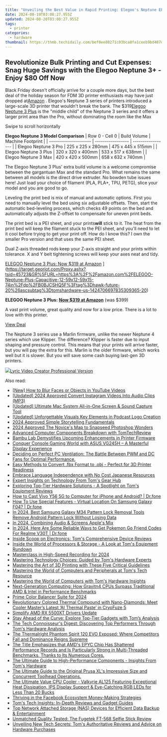 ```yaml
---
title: "Unveiling the Best Value in Rapid Printing: Elegoo's Neptune Ebeam Reviewed for Quality and Price"
date: 2024-08-19T03:08:27.955Z
updated: 2024-08-20T03:08:27.955Z
tags:
  - printer
categories:
  - hardware
thumbnail: https://thmb.techidaily.com/bef0ee80271c03bca8fa1ceeb9bd487dbcf95a1c3cbd6d89762ee7396e9d66d9.jpg
---
```


## Revolutionize Bulk Printing and Cut Expenses: Snag Huge Savings with the Elegoo Neptune 3+ - Enjoy $80 Off Now

Black Friday doesn't officially arrive for a couple more days, but the best deal of the holiday season for FDM 3D printer enthusiasts may have just dropped at[Amazon](https://www.tomshardware.com/tag/amazon) . Elegoo's Neptune 3 series of printers introduced a large-scale 3D printer that wouldn't break the bank. The $319[Elegoo Neptune 3 Plus](https://www.tomshardware.com/reviews/elegoo-neptune-3-plus) is the "middle child" of the Neptune 3 series and it offers a larger print area than the Pro, without dominating the room like the Max

 Swipe to scroll horizontally

__Elegoo Neptune 3 Model Comparison__
| Row 0 - Cell 0        | Build Volume      | Machine Footprint |
| --------------------- | ----------------- | ----------------- |
| Elegoo Neptune 3 Pro  | 225 x 225 x 280mm | 475 x 445 x 515mm |
| Elegoo Neptune 3 Plus | 320 x 320 x 400mm | 533 x 517 x 638mm |
| Elegoo Neptune 3 Max  | 420 x 420 x 500mm | 658 x 632 x 740mm |

 The Elegoo Neptune 3 Plus' extra build volume is a welcome compromise between the gargantuan Max and the standard Pro. What remains the same between all models is the direct drive extruder. No bowden tube issues here! Just load your choice of filament (PLA, PLA+, TPU, PETG), slice your model and you are good to go.

 Leveling the print bed is mix of manual and automatic options. First you need to manually level the bed using six adjustable offsets. Then, start the automatic bed-leveling process, which checks 49 points on the bed and automatically adjusts the Z-offset to compensate for uneven print beds.

 The print bed is a PEI sheet, and your prints**will** stick to it. The heat from the print bed will keep the filament stuck to the PEI sheet, and you'll need to let it cool before trying to get your print off. How do I know this? I own the smaller Pro version and that uses the same PEI sheet.

 Dual Z-axis threaded rods keep your Z-axis straight and your prints within tolerance. X and Y belt tightening screws will keep your axes neat and tidy.

[ELEGOO Neptune 3 Plus: Now $319 at Amazon](https://cdn.mos.cms.futurecdn.net/tbWfCWMPxPiiKTcfsE2NC8-200-100.jpg "ELEGOO Neptune 3 Plus: Now $319 at Amazon") ](https://target.georiot.com/Proxy.ashx?tsid=45723&GR%5FURL=https%3A%2F%2Famazon.com%2FELEGOO-Neptune-Plus-Capacitive-12-59x12-59x15-74in%2Fdp%2FB0BJCSHQ5F%3Ftag%3Dhawk-future-20%26ascsubtag%3Dtomshardware-us-1424706697835309365-20)

__ELEGOO Neptune 3 Plus:__ [**Now $319 at Amazon**](https://target.georiot.com/Proxy.ashx?tsid=45723&GR%5FURL=https%3A%2F%2Famazon.com%2FELEGOO-Neptune-Plus-Capacitive-12-59x12-59x15-74in%2Fdp%2FB0BJCSHQ5F%3Ftag%3Dhawk-future-20%26ascsubtag%3Dtomshardware-us-7570004392543720771-20) (was $399)

 A vast print volume, great quality and now for a low price. There is a lot to love with this printer.

[View Deal](https://target.georiot.com/Proxy.ashx?tsid=45723&GR%5FURL=https%3A%2F%2Famazon.com%2FELEGOO-Neptune-Plus-Capacitive-12-59x12-59x15-74in%2Fdp%2FB0BJCSHQ5F%3Ftag%3Dhawk-future-20%26ascsubtag%3Dtomshardware-us-1424706697835309365-20)

 The Neptune 3 series use a Marlin firmware, unlike the newer Neptune 4 series which use Klipper. The difference? Klipper is faster due to input shaping and pressure control. This means that your prints will arrive faster, but you will pay the extra for this. Marlin is the older firmware, which works well but it is slower. But you will save some cash buying last-gen 3D printers.


<ins class="adsbygoogle"
     style="display:block"
     data-ad-format="autorelaxed"
     data-ad-client="ca-pub-7571918770474297"
     data-ad-slot="1223367746"></ins>



<ins class="adsbygoogle"
     style="display:block"
     data-ad-client="ca-pub-7571918770474297"
     data-ad-slot="8358498916"
     data-ad-format="auto"
     data-full-width-responsive="true"></ins>

<!-- affiliate ads begin -->
<a href="https://secure.2checkout.com/order/checkout.php?PRODS=11224199&QTY=1&AFFILIATE=108875&CART=1"><img src="https://secure.avangate.com/images/merchant/e09fdffe648a30658a9657bbed7b2388/products/copy_boxshot_lyricvideo.png" border="0">Lyric Video Creator Professional Version</a>
<!-- affiliate ads end -->
<span class="atpl-alsoreadstyle">Also read:</span>
<div><ul>
<li><a href="https://youtube-stream.techidaily.com/new-how-to-blur-faces-or-objects-in-youtube-videos/"><u>[New] How to Blur Faces or Objects in YouTube Videos</u></a></li>
<li><a href="https://instagram-clips.techidaily.com/updated-2024-approved-convert-instagram-videos-into-audio-clips-mp3/"><u>[Updated] 2024 Approved  Convert Instagram Videos Into Audio Clips (MP3)</u></a></li>
<li><a href="https://screen-sharing-recording.techidaily.com/updated-ultimate-mac-system-all-in-one-screen-and-sound-capture-tool/"><u>[Updated] Ultimate Mac System  All-in-One Screen & Sound Capture Tool</u></a></li>
<li><a href="https://some-skills.techidaily.com/updated-unforgettable-visuals-key-elements-in-podcast-logo-creation/"><u>[Updated] Unforgettable Visuals  Key Elements in Podcast Logo Creation</u></a></li>
<li><a href="https://extra-support.techidaily.com/2024-approved-simple-storytelling-fundamentals/"><u>2024 Approved  Simple Storytelling Fundamentals</u></a></li>
<li><a href="https://some-skills.techidaily.com/2024-approved-the-novices-map-to-snapseed-photoshop-wonders/"><u>2024 Approved  The Novice's Map to Snapseed Photoshop Wonders</u></a></li>
<li><a href="https://hardware-tips.techidaily.com/advanced-computer-components-breakdown-with-tomtechreview/"><u>Advanced Computer Components Breakdown with TomTechReview</u></a></li>
<li><a href="https://hardware-tips.techidaily.com/bambu-lab-demystifies-upcoming-enhancements-in-printer-firmware/"><u>Bambu Lab Demystifies Upcoming Enhancements in Printer Firmware</u></a></li>
<li><a href="https://buynow-help.techidaily.com/conquer-console-gaming-world-with-asus-vg245h-a-masterful-display-experience/"><u>Conquer Console Gaming World with ASUS VG245H – A Masterful Display Experience</u></a></li>
<li><a href="https://hardware-tips.techidaily.com/1723175669337-deciding-on-perfect-pc-ventilation-the-battle-between-pwm-and-dc-fans-for-optimal-performance/"><u>Deciding on Perfect PC Ventilation: The Battle Between PWM and DC Fans for Optimal Performance.</u></a></li>
<li><a href="https://hardware-tips.techidaily.com/easy-methods-to-convert-fbx-format-to-obj-perfect-for-3d-printer-readiness/"><u>Easy Methods to Convert .fbx Format to .obj - Perfect for 3D Printer Readiness</u></a></li>
<li><a href="https://mondly-stories.techidaily.com/embrace-language-independence-with-no-cost-japanese-resources/"><u>Embrace Language Independence with No Cost Japanese Resources</u></a></li>
<li><a href="https://hardware-tips.techidaily.com/expert-insights-on-technology-from-toms-gear-hub/"><u>Expert Insights on Technology From Tom's Gear Hub</u></a></li>
<li><a href="https://hardware-tips.techidaily.com/exploring-top-tier-hardware-solutions-a-spotlight-on-toms-equipment-reviews/"><u>Exploring Top-Tier Hardware Solutions - A Spotlight on Tom's Equipment Reviews</u></a></li>
<li><a href="https://screen-mirror.techidaily.com/how-to-cast-vivo-y56-5g-to-computer-for-iphone-and-android-drfone-by-drfone-android/"><u>How to Cast Vivo Y56 5G to Computer for iPhone and Android? | Dr.fone</u></a></li>
<li><a href="https://change-location.techidaily.com/how-to-use-special-features-virtual-location-on-samsung-galaxy-f04-drfone-by-drfone-virtual-android/"><u>How To Use Special Features - Virtual Location On Samsung Galaxy F04? | Dr.fone</u></a></li>
<li><a href="https://android-unlock.techidaily.com/in-2024-best-samsung-galaxy-m34-pattern-lock-removal-tools-remove-android-pattern-lock-without-losing-data-by-drfone-android/"><u>In 2024, Best Samsung Galaxy M34 Pattern Lock Removal Tools Remove Android Pattern Lock Without Losing Data</u></a></li>
<li><a href="https://extra-lessons.techidaily.com/in-2024-combining-audio-and-screens-apples-mix/"><u>In 2024, Combining Audio & Screens  Apple's Mix</u></a></li>
<li><a href="https://pokemon-go-android.techidaily.com/in-2024-here-are-some-reliable-ways-to-get-pokemon-go-friend-codes-for-realme-v30t-drfone-by-drfone-virtual-android/"><u>In 2024, Here Are Some Reliable Ways to Get Pokemon Go Friend Codes For Realme V30T | Dr.fone</u></a></li>
<li><a href="https://hardware-tips.techidaily.com/inside-scoop-on-electronics-toms-comprehensive-device-reviews/"><u>Inside Scoop on Electronics: Tom's Comprehensive Device Reviews</u></a></li>
<li><a href="https://hardware-tips.techidaily.com/inside-the-world-of-processors-and-storage-a-look-at-toms-equipment-rundown/"><u>Inside the World of Processors & Storage - A Look at Tom's Equipment Rundown</u></a></li>
<li><a href="https://extra-skills.techidaily.com/masterclass-in-high-speed-recording-for-2024/"><u>Masterclass in High-Speed Recording for 2024</u></a></li>
<li><a href="https://hardware-tips.techidaily.com/mastering-technology-choices-guided-by-toms-hardware-experts/"><u>Mastering Technology Choices: Guided by Tom's Hardware Experts</u></a></li>
<li><a href="https://hardware-tips.techidaily.com/mastering-the-art-of-3d-printing-with-these-five-critical-guidelines/"><u>Mastering the Art of 3D Printing with These Five Critical Guidelines</u></a></li>
<li><a href="https://hardware-tips.techidaily.com/mastering-the-world-of-computers-and-peripherals-at-toms-tech-resource/"><u>Mastering the World of Computers and Peripherals at Tom's Tech Resource</u></a></li>
<li><a href="https://hardware-tips.techidaily.com/mastering-the-world-of-computers-with-toms-hardware-insights/"><u>Mastering the World of Computers with Tom's Hardware Insights</u></a></li>
<li><a href="https://hardware-tips.techidaily.com/next-generation-computing-how-gravitn4-cpus-surpass-traditional-amd-and-intel-in-performance-benchmarks/"><u>Next-Generation Computing: How Gravitn4 CPUs Surpass Traditional AMD & Intel in Performance Benchmarks</u></a></li>
<li><a href="https://extra-skills.techidaily.com/prime-color-balancer-suite-for-2024/"><u>Prime Color Balancer Suite for 2024</u></a></li>
<li><a href="https://hardware-tips.techidaily.com/revolutionary-colored-thermal-compound-with-nano-diamonds-meet-cooler-masters-latest-ai-thermal-paste-in-cryofuze-5/"><u>Revolutionary Colored Thermal Compound with Nano-Diamonds: Meet Cooler Master’s Latest ‘AI Thermal Paste’ in CryoFuze 5</u></a></li>
<li><a href="https://driver-install.techidaily.com/simplify-amd-rx-5500xt-drivers-update/"><u>Simplify AMD RX 5500XT Drivers Update</u></a></li>
<li><a href="https://hardware-tips.techidaily.com/stay-ahead-of-the-curve-explore-top-tier-gadgets-with-toms-analysis/"><u>Stay Ahead of the Curve: Explore Top-Tier Gadgets with Tom’s Analysis</u></a></li>
<li><a href="https://hardware-tips.techidaily.com/the-tech-connoisseurs-digest-discovering-top-performers-through-toms-hardware-analysis/"><u>The Tech Connoisseur's Digest: Discovering Top Performers Through Tom's Hardware Analysis</u></a></li>
<li><a href="https://hardware-tips.techidaily.com/the-thermalright-phantom-spirit-120-evo-exposed-where-competitors-fall-and-dominance-reigns-supreme/"><u>The Thermalright Phantom Spirit 120 EVO Exposed: Where Competitors Fall and Dominance Reigns Supreme</u></a></li>
<li><a href="https://hardware-tips.techidaily.com/the-title-emphasizes-that-amds-epyc-chip-has-shattered-performance-records-and-is-particularly-strong-in-multi-threaded-benchmarks-thanks-to-its-numerous-co47/"><u>The Title Emphasizes that AMD's EPYC Chip Has Shattered Performance Records and Is Particularly Strong in Multi-Threaded Benchmarks, Thanks to Its Numerous Cores.</u></a></li>
<li><a href="https://hardware-tips.techidaily.com/the-ultimate-guide-to-high-performance-components-insights-from-toms-hardware/"><u>The Ultimate Guide to High-Performance Components - Insights From Tom's Hardware</u></a></li>
<li><a href="https://hardware-tips.techidaily.com/the-ultimate-guide-to-the-original-prusa-xls-impressive-size-and-concurrent-toolhead-operations/"><u>The Ultimate Guide to the Original Prusa XL's Impressive Size and Concurrent Toolhead Operations.</u></a></li>
<li><a href="https://hardware-tips.techidaily.com/the-ultimate-value-cpu-cooler-valkyrie-al125-featuring-exceptional-heat-dissipation-ips-display-support-and-eye-catching-rgb-leds-for-less-than-20-bucks/"><u>The Ultimate Value CPU Cooler - Valkyrie AL125 Featuring Exceptional Heat Dissipation, IPS Display Support & Eye-Catching RGB LEDs for Less Than 20 Bucks</u></a></li>
<li><a href="https://facebook-videos.techidaily.com/thriving-in-the-facebook-ecosystem-money-making-strategies/"><u>Thriving in the Facebook Ecosystem  Money-Making Strategies</u></a></li>
<li><a href="https://hardware-tips.techidaily.com/toms-tech-insights-in-depth-reviews-and-gadget-guides/"><u>Tom's Tech Insights: In-Depth Reviews and Gadget Guides</u></a></li>
<li><a href="https://hardware-tips.techidaily.com/top-network-attached-storage-nas-devices-for-efficient-data-backup-and-entertainment/"><u>Top Network Attached Storage (NAS) Devices for Efficient Data Backup & Entertainment</u></a></li>
<li><a href="https://tech-renaissance.techidaily.com/unmatched-quality-tested-the-fugetek-ft-568-selfie-stick-review/"><u>Unmatched Quality Tested: The Fugetek FT-568 Selfie Stick Review</u></a></li>
<li><a href="https://hardware-tips.techidaily.com/unveiling-new-tech-secrets-toms-authoritative-reviews-and-advice-on-hardware-purchases/"><u>Unveiling New Tech Secrets: Tom's Authoritative Reviews and Advice on Hardware Purchases</u></a></li>
</ul></div>
